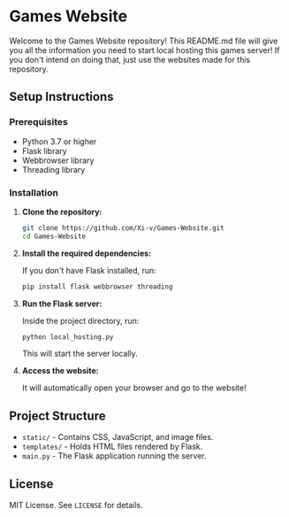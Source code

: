 # Games Website

Welcome to the Games Website repository! This README.md file will give you all the information you need to start local hosting this games server!
If you don't intend on doing that, just use the websites made for this repository.

## Setup Instructions

### Prerequisites
- Python 3.7 or higher
- Flask library
- Webbrowser library
- Threading library

### Installation

1. **Clone the repository:**

   ```bash
   git clone https://github.com/Xi-v/Games-Website.git
   cd Games-Website
   ```

2. **Install the required dependencies:**

   If you don't have Flask installed, run:

   ```bash
   pip install flask webbrowser threading 
   ```

3. **Run the Flask server:**

   Inside the project directory, run:

   ```bash
   python local_hosting.py
   ```

   This will start the server locally.

4. **Access the website:**

   It will automatically open your browser and go to the website!

## Project Structure

- `static/` - Contains CSS, JavaScript, and image files.
- `templates/` - Holds HTML files rendered by Flask.
- `main.py` - The Flask application running the server.

## License
MIT License. See `LICENSE` for details.

